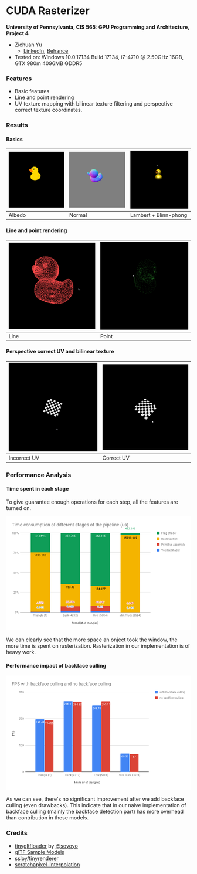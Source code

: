 CUDA Rasterizer
===============

**University of Pennsylvania, CIS 565: GPU Programming and Architecture, Project 4**

* Zichuan Yu
  * [LinkedIn](https://www.linkedin.com/in/zichuan-yu/), [Behance](https://www.behance.net/zainyu717ebcc)
* Tested on: Windows 10.0.17134 Build 17134, i7-4710 @ 2.50GHz 16GB, GTX 980m 4096MB GDDR5

### Features

- Basic features
- Line and point rendering
- UV texture mapping with bilinear texture filtering and perspective correct texture coordinates.

### Results

#### Basics

|![albedo](img/albedo.gif)|![normal](img/normal.gif)|![lighting](img/lighting.gif)|
|-|-|-|
|Albedo|Normal|Lambert + Blinn-phong|

#### Line and point rendering

|![line_render](img/line_render.gif)|![point_render](img/point_render.gif)|
|-|-|
|Line|Point|

#### Perspective correct UV and bilinear texture 

|![incorrect_uv](img/incorrect_uv.gif)|![correct_uv](img/correct_uv.gif)|
|-|-|
|Incorrect UV|Correct UV|

### Performance Analysis

#### Time spent in each stage

To give guarantee enough operations for each step, all the features are turned on.

![breakdown](img/breakdown.png)

We can clearly see that the more space an onject took the window, the more time is spent on rasterization. Rasterization in our implementation is of heavy work.

#### Performance impact of backface culling

![fps](img/fps.png)

As we can see, there's no significant improvement after we add backface culling (even drawbacks). This indicate that in our naive implementation of backface culling (mainly the backface detection part) has more overhead than contribution in these models.

### Credits

* [tinygltfloader](https://github.com/syoyo/tinygltfloader) by [@soyoyo](https://github.com/syoyo)
* [glTF Sample Models](https://github.com/KhronosGroup/glTF/blob/master/sampleModels/README.md)
* [ssloy/tinyrenderer](https://github.com/ssloy/tinyrenderer/)
* [scratchapixel-Interpolation](https://www.scratchapixel.com/lessons/mathematics-physics-for-computer-graphics/interpolation/bilinear-filterig)
